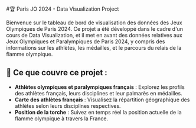 #🏆 Paris JO 2024 - Data Visualization Project   

Bienvenue sur le tableau de bord de visualisation des données des Jeux Olympiques de Paris 2024. Ce projet a été développé dans le cadre d'un cours de Data Visualization, et il met en avant des données relatives aux Jeux Olympiques et Paralympiques de Paris 2024, y compris des informations sur les athlètes, les médailles, et le parcours du relais de la flamme olympique.

## 🚀 Ce que couvre ce projet :

- **Athlètes olympiques et paralympiques français** : Explorez les profils des athlètes français, leurs disciplines et leur palmarès en médailles.
- **Carte des athlètes français** : Visualisez la répartition géographique des athlètes selon leurs disciplines respectives.
- **Position de la torche** : Suivez en temps réel la position actuelle de la flamme olympique à travers la France.
